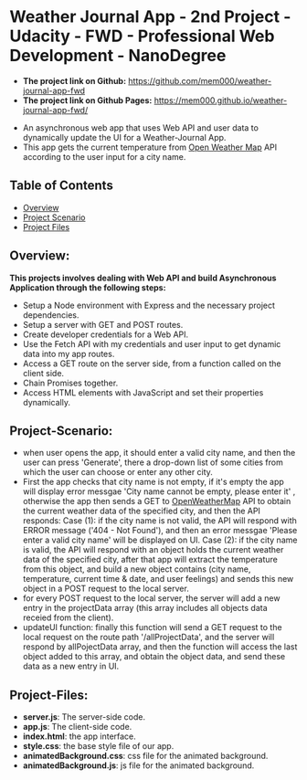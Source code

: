 # Weather Journal App - 2nd Project - Udacity - FWD - Professional Web Development - NanoDegree

- <strong>The project link on Github:</strong> https://github.com/mem000/weather-journal-app-fwd
- <strong>The project link on Github Pages:</strong> https://mem000.github.io/weather-journal-app-fwd/

* An asynchronous web app that uses Web API and user data to dynamically update the UI for a Weather-Journal App.
* This app gets the current temperature from [Open Weather Map](https://openweathermap.org/) API according to the user input for a city name.

## Table of Contents

- [Overview](#overview)
- [Project Scenario](#Project-Scenario)
- [Project Files](#Project-Files)

## Overview:

<strong>This projects involves dealing with Web API and build Asynchronous Application through the following steps:</strong>

- Setup a Node environment with Express and the necessary project dependencies.
- Setup a server with GET and POST routes.
- Create developer credentials for a Web API.
- Use the Fetch API with my credentials and user input to get dynamic data into my app routes.
- Access a GET route on the server side, from a function called on the client side.
- Chain Promises together.
- Access HTML elements with JavaScript and set their properties dynamically.

## Project-Scenario:

- when user opens the app, it should enter a valid city name, and then the user can press 'Generate', there a drop-down list of some cities from which the user can choose or enter any other city.
- First the app checks that city name is not empty, if it's empty the app will display error messgae 'City name cannot be empty, please enter it' , otherwise the app then sends a GET to [OpenWeatherMap](https://openweathermap.org/) API to obtain the current weather data of the specified city, and then the API responds:
  Case (1): if the city name is not valid, the API will respond with ERROR message ('404 - Not Found'), and then an error messgae 'Please enter a valid city name' will be displayed on UI.
  Case (2): if the city name is valid, the API will respond with an object holds the current weather data of the specified city, after that app will extract the temperature from this object, and build a new object contains (city name, temperature, current time & date, and user feelings) and sends this new object in a POST request to the local server.
- for every POST request to the local server, the server will add a new entry in the projectData array (this array includes all objects data receied from the client).
- updateUI function:
  finally this function will send a GET request to the local request on the route path '/allProjectData', and the server will respond by allPojectData array, and then the function will access the last object added to this array, and obtain the object data, and send these data as a new entry in UI.

## Project-Files:

- <strong> server.js</strong>: The server-side code.
- <strong> app.js</strong>: The client-side code.
- <strong> index.html</strong>: the app interface.
- <strong> style.css</strong>: the base style file of our app.
- <strong> animatedBackground.css</strong>: css file for the animated background.
- <strong> animatedBackground.js</strong>: js file for the animated background.
